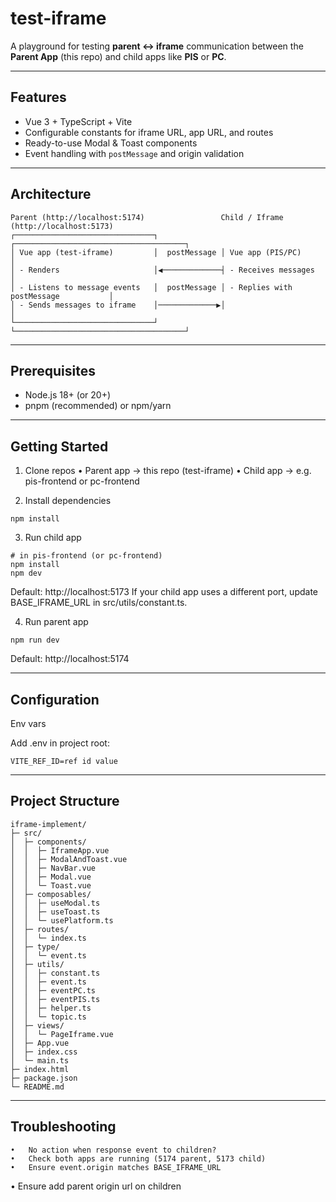 # test-iframe

A playground for testing **parent ↔ iframe** communication between the **Parent App** (this repo) and child apps like **PIS** or **PC**.

---

## Features

- Vue 3 + TypeScript + Vite
- Configurable constants for iframe URL, app URL, and routes
- Ready-to-use Modal & Toast components
- Event handling with `postMessage` and origin validation

---

## Architecture
```
Parent (http://localhost:5174)                 Child / Iframe (http://localhost:5173)
┌───────────────────────────────┐              ┌──────────────────────────────────────┐
│ Vue app (test-iframe)         │  postMessage │ Vue app (PIS/PC)                     │
│ - Renders                     │◀─────────────┤ - Receives messages                  │
│ - Listens to message events   │  postMessage │ - Replies with postMessage           │
│ - Sends messages to iframe    │─────────────▶│                                      │
└───────────────────────────────┘              └──────────────────────────────────────┘
```

---

## Prerequisites

- Node.js 18+ (or 20+)
- pnpm (recommended) or npm/yarn

---

## Getting Started

1. Clone repos
	•	Parent app → this repo (test-iframe)
	•	Child app → e.g. pis-frontend or pc-frontend

2. Install dependencies
  ```
  npm install
  ```

3. Run child app
  ```
  # in pis-frontend (or pc-frontend)
  npm install
  npm dev
  ```
  Default: http://localhost:5173 
  If your child app uses a different port, update BASE_IFRAME_URL in src/utils/constant.ts.

4. Run parent app
  ```
  npm run dev
  ```
  Default: http://localhost:5174


---

## Configuration

Env vars

Add .env in project root:
```
VITE_REF_ID=ref id value
```

---

## Project Structure

```
iframe-implement/
├─ src/
│  ├─ components/
│  │  ├─ IframeApp.vue
│  │  ├─ ModalAndToast.vue
│  │  ├─ NavBar.vue
│  │  ├─ Modal.vue
│  │  └─ Toast.vue
│  ├─ composables/
│  │  ├─ useModal.ts
│  │  ├─ useToast.ts
│  │  └─ usePlatform.ts
│  ├─ routes/
│  │  └─ index.ts
│  ├─ type/
│  │  └─ event.ts
│  ├─ utils/
│  │  ├─ constant.ts
│  │  ├─ event.ts
│  │  ├─ eventPC.ts
│  │  ├─ eventPIS.ts
│  │  ├─ helper.ts
│  │  └─ topic.ts
│  ├─ views/
│  │  └─ PageIframe.vue
│  ├─ App.vue
│  ├─ index.css
│  └─ main.ts
├─ index.html
├─ package.json
└─ README.md
```

---
## Troubleshooting

	•	No action when response event to children?
	•	Check both apps are running (5174 parent, 5173 child)
	•	Ensure event.origin matches BASE_IFRAME_URL
  •	Ensure add parent origin url on children


